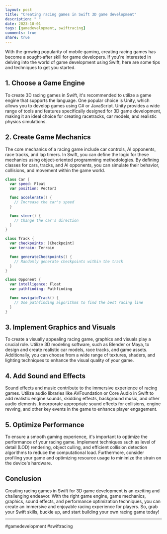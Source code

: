 ```yaml
---
layout: post
title: "Creating racing games in Swift 3D game development"
description: " "
date: 2023-10-01
tags: [gamedevelopment, swiftracing]
comments: true
share: true
---
```


With the growing popularity of mobile gaming, creating racing games has become a sought-after skill for game developers. If you're interested in delving into the world of game development using Swift, here are some tips and techniques to get you started.

## 1. Choose a Game Engine

To create 3D racing games in Swift, it's recommended to utilize a game engine that supports the language. One popular choice is Unity, which allows you to develop games using C# or JavaScript. Unity provides a wide range of tools and features specifically designed for 3D game development, making it an ideal choice for creating racetracks, car models, and realistic physics simulations.

## 2. Create Game Mechanics

The core mechanics of a racing game include car controls, AI opponents, race tracks, and lap timers. In Swift, you can define the logic for these mechanics using object-oriented programming methodologies. By defining classes for cars, tracks, and AI opponents, you can simulate their behavior, collisions, and movement within the game world.

```swift
class Car {
  var speed: Float
  var position: Vector3

  func accelerate() {
    // Increase the car's speed
  }

  func steer() {
    // Change the car's direction
  }
}

class Track {
  var checkpoints: [Checkpoint]
  var terrain: Terrain

  func generateCheckpoints() {
    // Randomly generate checkpoints within the track
  }
}

class Opponent {
  var intelligence: Float
  var pathfinding: Pathfinding

  func navigateTrack() {
    // Use pathfinding algorithms to find the best racing line
  }
}
```

## 3. Implement Graphics and Visuals

To create a visually appealing racing game, graphics and visuals play a crucial role. Utilize 3D modeling software, such as Blender or Maya, to design and create realistic car models, race tracks, and game assets. Additionally, you can choose from a wide range of textures, shaders, and lighting techniques to enhance the visual quality of your game.

## 4. Add Sound and Effects

Sound effects and music contribute to the immersive experience of racing games. Utilize audio libraries like AVFoundation or Core Audio in Swift to add realistic engine sounds, skidding effects, background music, and other audio elements. Incorporate appropriate sound effects for collisions, engine revving, and other key events in the game to enhance player engagement.

## 5. Optimize Performance

To ensure a smooth gaming experience, it's important to optimize the performance of your racing game. Implement techniques such as level of detail (LOD) rendering, object culling, and efficient collision detection algorithms to reduce the computational load. Furthermore, consider profiling your game and optimizing resource usage to minimize the strain on the device's hardware.

## Conclusion

Creating racing games in Swift for 3D game development is an exciting and challenging endeavor. With the right game engine, game mechanics, graphics, sound effects, and performance optimization techniques, you can create an immersive and enjoyable racing experience for players. So, grab your Swift skills, buckle up, and start building your own racing game today!

---

#gamedevelopment #swiftracing